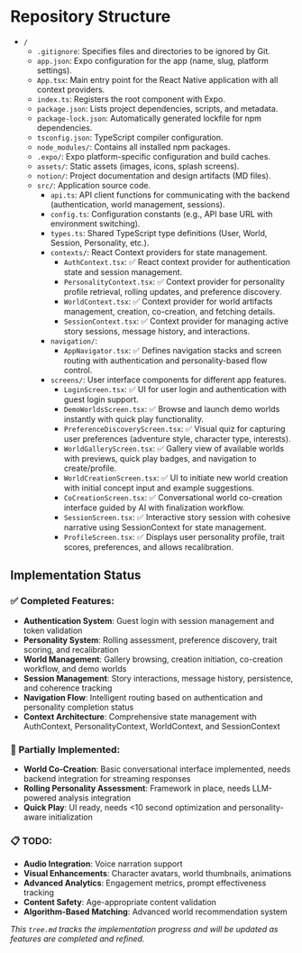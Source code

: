# Repository Structure

- `/`
  - `.gitignore`: Specifies files and directories to be ignored by Git.
  - `app.json`: Expo configuration for the app (name, slug, platform settings).
  - `App.tsx`: Main entry point for the React Native application with all context providers.
  - `index.ts`: Registers the root component with Expo.
  - `package.json`: Lists project dependencies, scripts, and metadata.
  - `package-lock.json`: Automatically generated lockfile for npm dependencies.
  - `tsconfig.json`: TypeScript compiler configuration.
  - `node_modules/`: Contains all installed npm packages.
  - `.expo/`: Expo platform-specific configuration and build caches.
  - `assets/`: Static assets (images, icons, splash screens).
  - `notion/`: Project documentation and design artifacts (MD files).
  - `src/`: Application source code.
    - `api.ts`: API client functions for communicating with the backend (authentication, world management, sessions).
    - `config.ts`: Configuration constants (e.g., API base URL with environment switching).
    - `types.ts`: Shared TypeScript type definitions (User, World, Session, Personality, etc.).
    - `contexts/`: React Context providers for state management.
      - `AuthContext.tsx`: ✅ React context provider for authentication state and session management.
      - `PersonalityContext.tsx`: ✅ Context provider for personality profile retrieval, rolling updates, and preference discovery.
      - `WorldContext.tsx`: ✅ Context provider for world artifacts management, creation, co-creation, and fetching details.
      - `SessionContext.tsx`: ✅ Context provider for managing active story sessions, message history, and interactions.
    - `navigation/`:
      - `AppNavigator.tsx`: ✅ Defines navigation stacks and screen routing with authentication and personality-based flow control.
    - `screens/`: User interface components for different app features.
      - `LoginScreen.tsx`: ✅ UI for user login and authentication with guest login support.
      - `DemoWorldsScreen.tsx`: ✅ Browse and launch demo worlds instantly with quick play functionality.
      - `PreferenceDiscoveryScreen.tsx`: ✅ Visual quiz for capturing user preferences (adventure style, character type, interests).
      - `WorldGalleryScreen.tsx`: ✅ Gallery view of available worlds with previews, quick play badges, and navigation to create/profile.
      - `WorldCreationScreen.tsx`: ✅ UI to initiate new world creation with initial concept input and example suggestions.
      - `CoCreationScreen.tsx`: ✅ Conversational world co-creation interface guided by AI with finalization workflow.
      - `SessionScreen.tsx`: ✅ Interactive story session with cohesive narrative using SessionContext for state management.
      - `ProfileScreen.tsx`: ✅ Displays user personality profile, trait scores, preferences, and allows recalibration.

## Implementation Status

### ✅ Completed Features:
- **Authentication System**: Guest login with session management and token validation
- **Personality System**: Rolling assessment, preference discovery, trait scoring, and recalibration
- **World Management**: Gallery browsing, creation initiation, co-creation workflow, and demo worlds
- **Session Management**: Story interactions, message history, persistence, and coherence tracking
- **Navigation Flow**: Intelligent routing based on authentication and personality completion status
- **Context Architecture**: Comprehensive state management with AuthContext, PersonalityContext, WorldContext, and SessionContext

### 🚧 Partially Implemented:
- **World Co-Creation**: Basic conversational interface implemented, needs backend integration for streaming responses
- **Rolling Personality Assessment**: Framework in place, needs LLM-powered analysis integration
- **Quick Play**: UI ready, needs <10 second optimization and personality-aware initialization

### 📋 TODO:
- **Audio Integration**: Voice narration support
- **Visual Enhancements**: Character avatars, world thumbnails, animations
- **Advanced Analytics**: Engagement metrics, prompt effectiveness tracking
- **Content Safety**: Age-appropriate content validation
- **Algorithm-Based Matching**: Advanced world recommendation system

*This `tree.md` tracks the implementation progress and will be updated as features are completed and refined.* 